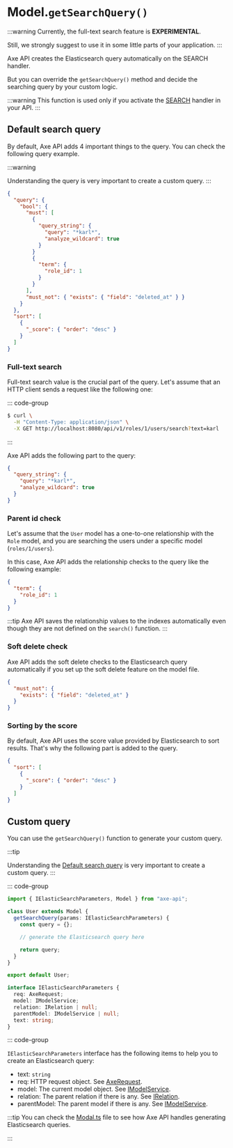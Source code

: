 # Model.`getSearchQuery()`

:::warning
Currently, the full-text search feature is **EXPERIMENTAL**.

Still, we strongly suggest to use it in some little parts of your application.
:::

Axe API creates the Elasticsearch query automatically on the SEARCH handler.

But you can override the `getSearchQuery()` method and decide the searching query by your custom logic.

:::warning
This function is used only if you activate the [SEARCH](/reference/handlers-search-handler) handler in your API.
:::

## Default search query

By default, Axe API adds 4 important things to the query. You can check the following query example.

:::warning

Understanding the query is very important to create a custom query.
:::

```json
{
  "query": {
    "bool": {
      "must": [
        {
          "query_string": {
            "query": "*karl*",
            "analyze_wildcard": true
          }
        }
        {
          "term": {
            "role_id": 1
          }
        }
      ],
      "must_not": { "exists": { "field": "deleted_at" } }
    }
  },
  "sort": [
    {
      "_score": { "order": "desc" }
    }
  ]
}
```

### Full-text search

Full-text search value is the crucial part of the query. Let's assume that an HTTP client sends a request like the following one:

::: code-group

```bash [cURL]
$ curl \
  -H "Content-Type: application/json" \
  -X GET http://localhost:8080/api/v1/roles/1/users/search?text=karl
```

:::

Axe API adds the following part to the query:

```json
{
  "query_string": {
    "query": "*karl*",
    "analyze_wildcard": true
  }
}
```

### Parent id check

Let's assume that the `User` model has a one-to-one relationship with the `Role` model, and you are searching the users under a specific model (`roles/1/users`).

In this case, Axe API adds the relationship checks to the query like the following example:

```json
{
  "term": {
    "role_id": 1
  }
}
```

:::tip
Axe API saves the relationship values to the indexes automatically even though they are not defined on the `search()` function.
:::

### Soft delete check

Axe API adds the soft delete checks to the Elasticsearch query automatically if you set up the soft delete feature on the model file.

```json
{
  "must_not": {
    "exists": { "field": "deleted_at" }
  }
}
```

### Sorting by the score

By default, Axe API uses the score value provided by Elasticsearch to sort results. That's why the following part is added to the query.

```json
{
  "sort": [
    {
      "_score": { "order": "desc" }
    }
  ]
}
```

## Custom query

You can use the `getSearchQuery()` function to generate your custom query.

:::tip

Understanding the [Default search query](/reference/model-get-search-query#default-search-query) is very important to create a custom query.
:::

::: code-group

```ts [app/v1/Models/User.ts]
import { IElasticSearchParameters, Model } from "axe-api";

class User extends Model {
  getSearchQuery(params: IElasticSearchParameters) {
    const query = {};

    // generate the Elasticsearch query here

    return query;
  }
}

export default User;
```

```ts [IElasticSearchParameters.ts]
interface IElasticSearchParameters {
  req: AxeRequest;
  model: IModelService;
  relation: IRelation | null;
  parentModel: IModelService | null;
  text: string;
}
```

::: code-group

`IElasticSearchParameters` interface has the following items to help you to create an Elasticsearch query:

- text: `string`
- req: HTTP request object. See [AxeRequest](/reference/axe-request#axerequest).
- model: The current model object. See [IModelService](/reference/icontext#model).
- relation: The parent relation if there is any. See [IRelation](/reference/icontext#relation).
- parentModel: The parent model if there is any. See [IModelService](/reference/icontext#model).

:::tip
You can check the [Modal.ts](https://github.com/axe-api/axe-api/blob/master/src/Model.ts) file to see how Axe API handles generating Elasticsearch queries.

:::

